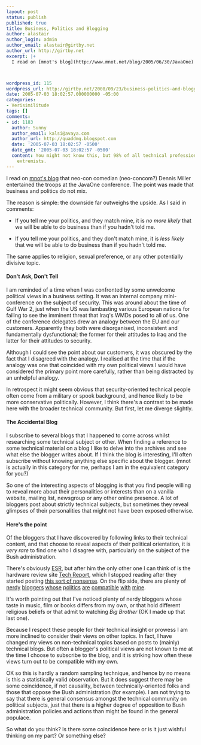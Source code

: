```yaml
---
layout: post
status: publish
published: true
title: Business, Politics and Blogging
author: alastair
author_login: admin
author_email: alastair@girtby.net
author_url: http://girtby.net
excerpt: |+
  I read on [mnot's blog](http://www.mnot.net/blog/2005/06/30/JavaOne) that neo-con comedian (neo-concom?) Dennis Miller entertained the troops at the JavaOne conference. The point was made that business and politics do not mix.



wordpress_id: 115
wordpress_url: http://girtby.net/2008/09/23/business-politics-and-blogging
date: 2005-07-03 18:02:57.000000000 -05:00
categories:
- Verisimilitude
tags: []
comments:
- id: 1183
  author: Sunny
  author_email: kalsi@avaya.com
  author_url: http://quaddmg.blogspot.com
  date: '2005-07-03 18:02:57 -0500'
  date_gmt: '2005-07-03 18:02:57 -0500'
  content: You might not know this, but 98% of all technical professionals are islamic
    extremists.
---
```

I read on [mnot's blog](http://www.mnot.net/blog/2005/06/30/JavaOne) that neo-con comedian (neo-concom?) Dennis Miller entertained the troops at the JavaOne conference. The point was made that business and politics do not mix.



<a id="more"></a><a id="more-115"></a>


The reason is simple: the downside far outweighs the upside. As I said in comments:

 - If you tell me your politics, and they match mine, it is *no more likely* that we will be able to do business than if you hadn't told me.

 - If you tell me your politics, and they don't match mine, it is *less likely* that we will be able to do business than if you hadn't told me.

The same applies to religion, sexual preference, or any other potentially divisive topic.

#### Don't Ask, Don't Tell

I am reminded of a time when I was confronted by some unwelcome political views in a business setting. It was an internal company mini-conference on the subject of security. This was around about the time of Gulf War 2, just when the US was lambasting various European nations for failing to see the imminent threat that Iraq's WMDs posed to all of us. One of the conference delegates drew an analogy between the EU and our customers. Apparently they both were disorganised, inconsistent and fundamentally dysfunctional; the former for their attitudes to Iraq and the latter for their attitudes to security.

Although I could see the point about our customers, it was obscured by the fact that I disagreed with the analogy. I realised at the time that if the analogy was one that coincided with my own political views I would have considered the primary point more carefully, rather than being distracted by an unhelpful analogy.

In retrospect it might seem obvious that security-oriented technical people often come from a military or spook background, and hence likely to be more conservative politically. However, I think there's a contrast to be made here with the broader technical community. But first, let me diverge slightly.

#### The Accidental Blog

I subscribe to several blogs that I happened to come across whilst researching some technical subject or other. When finding a reference to some technical material on a blog I like to delve into the archives and see what else the blogger writes about. If I think the blog is interesting, I'll often subscribe without knowing anything else specific about the blogger. (mnot is actually in this category for me, perhaps I am in the equivalent category for you?)

So one of the interesting aspects of blogging is that you find people willing to reveal more about their personalities or interests than on a vanilla website, mailing list, newsgroup or any other online presence. A lot of bloggers post about strictly technical subjects, but sometimes they reveal glimpses of their personalities that might not have been exposed otherwise.


#### Here's the point

Of the bloggers that I have discovered by following links to their technical content, and that choose to reveal aspects of their political orientation, it is *very rare* to find one who I disagree with, particularly on the subject of the Bush administration.

There's obviously [ESR](http://www.ibiblio.org/esrblog/), but after him the only other one I can think of is the hardware review site [Tech Report](http://techreport.com/), which I stopped reading after they started posting [this sort of nonsense](http://techreport.com/onearticle.x/1195). On the flip side, there are plenty of [nerdy](http://www.cafeaulait.org/quotes2005.html) [bloggers](http://db.tidbits.com/getbits.acgi?tbart=07088) [whose](http://www.electoral-vote.com/2004/info/votemaster-faq.html) [politics](http://jwz.livejournal.com/322401.html) [are](http://www.mnot.net/blog/2005/06/30/JavaOne) [compatible](http://www.tbray.org/ongoing/What/The%20World/Politics/) [with](http://norman.walsh.name/topics#Politics) [mine](http://tirania.org/blogarchive/2005/May-08.html).

It's worth pointing out that I've noticed plenty of nerdy bloggers whose taste in music, film or books differs from my own, or that hold different religious beliefs or that admit to watching <cite>Big Brother</cite> (OK I made up that last one).

Because I respect these people for their technical insight or prowess I am more inclined to consider their views on other topics. In fact, I have changed my views on non-technical topics based on posts to (mainly) technical blogs. But often a blogger's political views are not known to me at the time I choose to subscribe to the blog, and it is striking how often these views turn out to be compatible with my own.

OK so this is hardly a random sampling technique, and hence by no means is this a statistically valid observation. But it does suggest there may be some coincidence, if not causality, between technically-oriented folks and those that oppose the Bush administration (for example). I am not trying to say that there is general consensus amongst the technical community on political subjects, just that there is a higher degree of opposition to Bush administration policies and actions than might be found in the general populace.

So what do you think? Is there some coincidence here or is it just wishful thinking on my part? Or something else?
